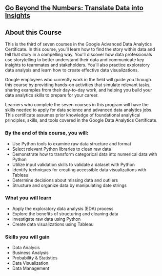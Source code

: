 ## [Go Beyond the Numbers: Translate Data into Insights](https://www.coursera.org/learn/go-beyond-the-numbers-translate-data-into-insight)

## About this Course

This is the third of seven courses in the Google Advanced Data Analytics Certificate. In this course, you’ll learn how to find the story within data and tell that story in a compelling way. You'll discover how data professionals use storytelling to better understand their data and communicate key insights to teammates and stakeholders. You'll also practice exploratory data analysis and learn how to create effective data visualizations.

Google employees who currently work in the field will guide you through this course by providing hands-on activities that simulate relevant tasks, sharing examples from their day-to-day work, and helping you build your data analytics skills to prepare for your career.

Learners who complete the seven courses in this program will have the skills needed to apply for data science and advanced data analytics jobs. This certificate assumes prior knowledge of foundational analytical principles, skills, and tools covered in the Google Data Analytics Certificate.

### By the end of this course, you will:

- Use Python tools to examine raw data structure and format
- Select relevant Python libraries to clean raw data
- Demonstrate how to transform categorical data into numerical data with Python
- Utilize input validation skills to validate a dataset with Python
- Identify techniques for creating accessible data visualizations with Tableau
- Determine decisions about missing data and outliers
- Structure and organize data by manipulating date strings

### What you will learn

- Apply the exploratory data analysis (EDA) process
- Explore the benefits of structuring and cleaning data
- Investigate raw data using Python
- Create data visualizations using Tableau

### Skills you will gain

- Data Analysis
- Business Analysis
- Probability & Statistics
- Data Visualization
- Data Management